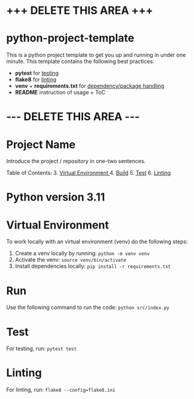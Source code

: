 # +++ DELETE THIS AREA +++
# python-project-template

This is a python project template to get you up and running in under one minute.
This template contains the following best practices:
- **pytest** for [testing](https://github.com/veilair/test-driven-development)
- **flake8** for [linting](https://www.makeuseof.com/what-is-linting/)
- **venv** + **requirements.txt** for [dependency/package handling](https://docs.python.org/3/library/venv.html#:~:text=New%20in%20version%203.3.,installed%20in%20their%20site%20directories.)
- **README** instruction of usage + ToC


# --- DELETE THIS AREA ---
# Project Name
Introduce the project / repository in one-two sentences.

Table of Contents:
3. [Virtual Environment ](#virtual-environment)
4. [Build](#build)
5. [Test](#test)
6. [Linting](#linting)

# Python version **3.11**

# Virtual Environment
To work locally with an virtual environment (venv) do the following steps:
1. Create a venv locally by running:
```python -m venv venv```
2. Activate the venv:
```source venv/bin/activate```
3. Install dependencies locally:
```pip install -r requirements.txt```

# Run
Use the following command to run the code:
```python src/index.py```

# Test
For testing, run:
```pytest test```

# Linting
For linting, run:
```flake8 --config=flake8.ini```